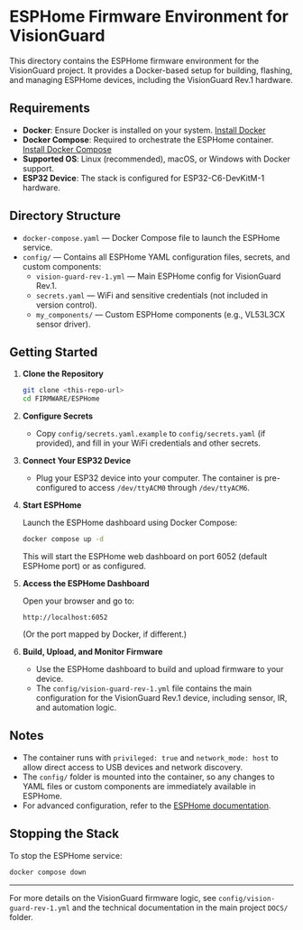 # ESPHome Firmware Environment for VisionGuard

This directory contains the ESPHome firmware environment for the VisionGuard project. It provides a Docker-based setup for building, flashing, and managing ESPHome devices, including the VisionGuard Rev.1 hardware.

## Requirements

- **Docker**: Ensure Docker is installed on your system. [Install Docker](https://docs.docker.com/get-docker/)
- **Docker Compose**: Required to orchestrate the ESPHome container. [Install Docker Compose](https://docs.docker.com/compose/install/)
- **Supported OS**: Linux (recommended), macOS, or Windows with Docker support.
- **ESP32 Device**: The stack is configured for ESP32-C6-DevKitM-1 hardware.

## Directory Structure

- `docker-compose.yaml` — Docker Compose file to launch the ESPHome service.
- `config/` — Contains all ESPHome YAML configuration files, secrets, and custom components:
  - `vision-guard-rev-1.yml` — Main ESPHome config for VisionGuard Rev.1.
  - `secrets.yaml` — WiFi and sensitive credentials (not included in version control).
  - `my_components/` — Custom ESPHome components (e.g., VL53L3CX sensor driver).

## Getting Started

1. **Clone the Repository**

   ```bash
   git clone <this-repo-url>
   cd FIRMWARE/ESPHome
   ```

2. **Configure Secrets**

   - Copy `config/secrets.yaml.example` to `config/secrets.yaml` (if provided), and fill in your WiFi credentials and other secrets.

3. **Connect Your ESP32 Device**

   - Plug your ESP32 device into your computer. The container is pre-configured to access `/dev/ttyACM0` through `/dev/ttyACM6`.

4. **Start ESPHome**

   Launch the ESPHome dashboard using Docker Compose:

   ```bash
   docker compose up -d
   ```

   This will start the ESPHome web dashboard on port 6052 (default ESPHome port) or as configured.

5. **Access the ESPHome Dashboard**

   Open your browser and go to:

   ```
   http://localhost:6052
   ```
   (Or the port mapped by Docker, if different.)

6. **Build, Upload, and Monitor Firmware**

   - Use the ESPHome dashboard to build and upload firmware to your device.
   - The `config/vision-guard-rev-1.yml` file contains the main configuration for the VisionGuard Rev.1 device, including sensor, IR, and automation logic.

## Notes

- The container runs with `privileged: true` and `network_mode: host` to allow direct access to USB devices and network discovery.
- The `config/` folder is mounted into the container, so any changes to YAML files or custom components are immediately available in ESPHome.
- For advanced configuration, refer to the [ESPHome documentation](https://esphome.io/).

## Stopping the Stack

To stop the ESPHome service:

```bash
docker compose down
```

---

For more details on the VisionGuard firmware logic, see `config/vision-guard-rev-1.yml` and the technical documentation in the main project `DOCS/` folder.
